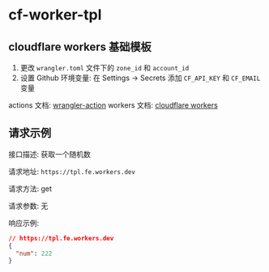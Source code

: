 # cf-worker-tpl

## cloudflare workers 基础模板

1. 更改 `wrangler.toml` 文件下的 `zone_id` 和 `account_id`
2. 设置 Github 环境变量: 在 Settings -> Secrets 添加 `CF_API_KEY` 和 `CF_EMAIL` 变量

actions 文档: [wrangler-action](https://github.com/cloudflare/wrangler-action)
workers 文档: [cloudflare workers](https://developers.cloudflare.com/workers/)

## 请求示例

接口描述: 获取一个随机数

请求地址: `https://tpl.fe.workers.dev`

请求方法: get

请求参数: 无

响应示例:

```json
// https://tpl.fe.workers.dev
{
  "num": 222
}
```
